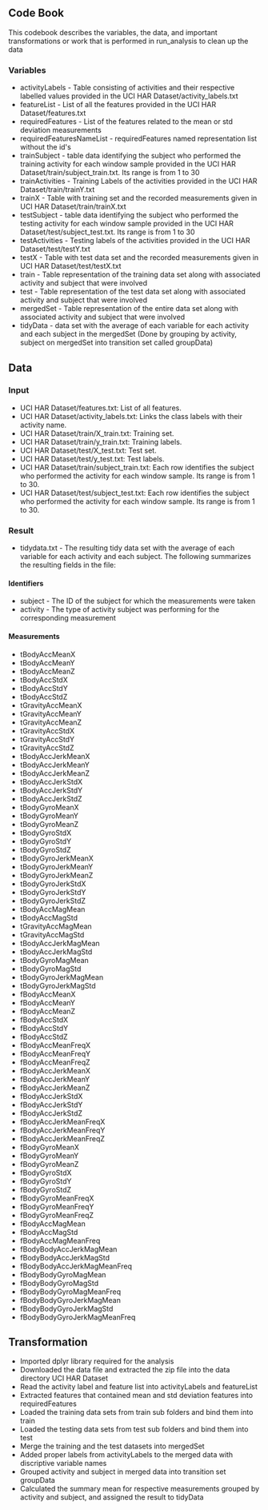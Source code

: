 ## Code Book
This codebook describes the variables, the data, and important transformations or work that is performed in run_analysis to clean up the data
### Variables
* activityLabels - Table consisting of activities and their respective labelled values provided in the UCI HAR Dataset/activity_labels.txt
* featureList - List of all the features provided in the UCI HAR Dataset/features.txt
* requiredFeatures - List of the features related to the mean or std deviation measurements
* requiredFeaturesNameList - requiredFeatures named representation list without the id's
* trainSubject - table data identifying the subject who performed the training activity for each window sample provided in the UCI HAR Dataset/train/subject_train.txt. Its range is from 1 to 30
* trainActivities - Training Labels of the activities provided in the UCI HAR Dataset/train/trainY.txt
* trainX - Table with training set and the recorded measurements given in UCI HAR Dataset/train/trainX.txt
* testSubject - table data identifying the subject who performed the testing activity for each window sample provided in the UCI HAR Dataset/test/subject_test.txt. Its range is from 1 to 30
* testActivities - Testing labels of the activities provided in the UCI HAR Dataset/test/testY.txt
* testX - Table with test data set and the recorded measurements given in UCI HAR Dataset/test/testX.txt
* train - Table representation of the training data set along with associated activity and subject that were involved
* test - Table representation of the test data set along with associated activity and subject that were involved
* mergedSet - Table representation of the entire data set along with associated activity and subject that were involved
* tidyData - data set with the average of each variable for each activity and each subject in the mergedSet (Done by grouping by activity, subject on mergedSet into transition set called groupData)
## Data
### Input
* UCI HAR Dataset/features.txt: List of all features.
* UCI HAR Dataset/activity_labels.txt: Links the class labels with their activity name.
* UCI HAR Dataset/train/X_train.txt: Training set.
* UCI HAR Dataset/train/y_train.txt: Training labels.
* UCI HAR Dataset/test/X_test.txt: Test set.
* UCI HAR Dataset/test/y_test.txt: Test labels.
* UCI HAR Dataset/train/subject_train.txt: Each row identifies the subject who performed the activity for each window sample. Its range is from 1 to 30.
* UCI HAR Dataset/test/subject_test.txt: Each row identifies the subject who performed the activity for each window sample. Its range is from 1 to 30.
### Result
* tidydata.txt - The resulting tidy data set with the average of each variable for each activity and each subject. The following summarizes the resulting fields in the file:
#### Identifiers
* subject - The ID of the subject for which the measurements were taken
* activity - The type of activity subject was performing for the corresponding measurement
#### Measurements
* tBodyAccMeanX
* tBodyAccMeanY
* tBodyAccMeanZ
* tBodyAccStdX
* tBodyAccStdY
* tBodyAccStdZ
* tGravityAccMeanX
* tGravityAccMeanY
* tGravityAccMeanZ
* tGravityAccStdX
* tGravityAccStdY
* tGravityAccStdZ
* tBodyAccJerkMeanX
* tBodyAccJerkMeanY
* tBodyAccJerkMeanZ
* tBodyAccJerkStdX
* tBodyAccJerkStdY
* tBodyAccJerkStdZ
* tBodyGyroMeanX
* tBodyGyroMeanY
* tBodyGyroMeanZ
* tBodyGyroStdX
* tBodyGyroStdY
* tBodyGyroStdZ
* tBodyGyroJerkMeanX
* tBodyGyroJerkMeanY
* tBodyGyroJerkMeanZ
* tBodyGyroJerkStdX
* tBodyGyroJerkStdY
* tBodyGyroJerkStdZ
* tBodyAccMagMean
* tBodyAccMagStd
* tGravityAccMagMean
* tGravityAccMagStd
* tBodyAccJerkMagMean
* tBodyAccJerkMagStd
* tBodyGyroMagMean
* tBodyGyroMagStd
* tBodyGyroJerkMagMean
* tBodyGyroJerkMagStd
* fBodyAccMeanX
* fBodyAccMeanY
* fBodyAccMeanZ
* fBodyAccStdX
* fBodyAccStdY
* fBodyAccStdZ
* fBodyAccMeanFreqX
* fBodyAccMeanFreqY
* fBodyAccMeanFreqZ
* fBodyAccJerkMeanX
* fBodyAccJerkMeanY
* fBodyAccJerkMeanZ
* fBodyAccJerkStdX
* fBodyAccJerkStdY
* fBodyAccJerkStdZ
* fBodyAccJerkMeanFreqX
* fBodyAccJerkMeanFreqY
* fBodyAccJerkMeanFreqZ
* fBodyGyroMeanX
* fBodyGyroMeanY
* fBodyGyroMeanZ
* fBodyGyroStdX
* fBodyGyroStdY
* fBodyGyroStdZ
* fBodyGyroMeanFreqX
* fBodyGyroMeanFreqY
* fBodyGyroMeanFreqZ
* fBodyAccMagMean
* fBodyAccMagStd
* fBodyAccMagMeanFreq
* fBodyBodyAccJerkMagMean
* fBodyBodyAccJerkMagStd
* fBodyBodyAccJerkMagMeanFreq
* fBodyBodyGyroMagMean
* fBodyBodyGyroMagStd
* fBodyBodyGyroMagMeanFreq
* fBodyBodyGyroJerkMagMean
* fBodyBodyGyroJerkMagStd
* fBodyBodyGyroJerkMagMeanFreq
## Transformation

* Imported dplyr library required for the analysis
* Downloaded the data file and extracted the zip file into the data directory UCI HAR Dataset
* Read the activity label and feature list into activityLabels and featureList
* Extracted features that contained mean and std deviation features into requiredFeatures
* Loaded the training data sets from train sub folders and bind them into train
* Loaded the testing data sets from test sub folders and bind them into test
* Merge the training and the test datasets into mergedSet
* Added proper labels from activityLabels to the merged data with discriptive variable names
* Grouped activity and subject in merged data into transition set groupData
* Calculated the summary mean for respective measurements grouped by activity and subject, and assigned the result to tidyData













